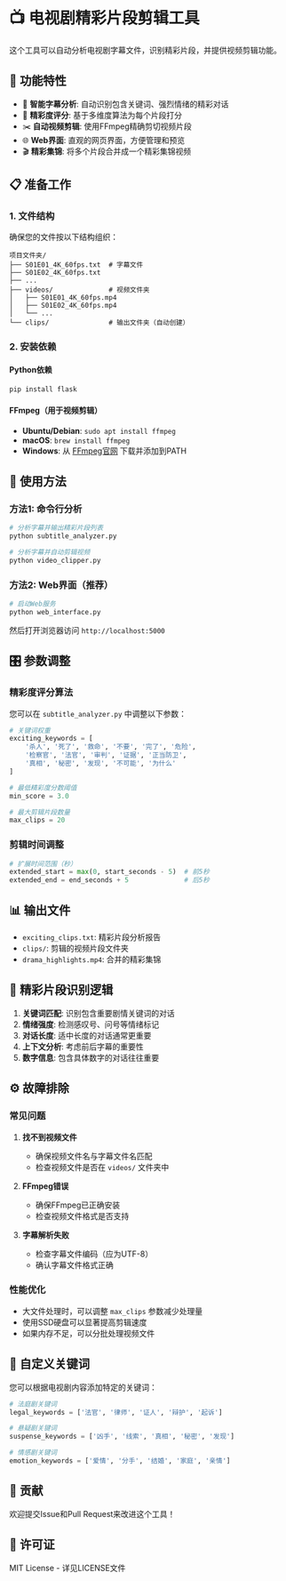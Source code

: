 
# 📺 电视剧精彩片段剪辑工具

这个工具可以自动分析电视剧字幕文件，识别精彩片段，并提供视频剪辑功能。

## 🚀 功能特性

- 📝 **智能字幕分析**: 自动识别包含关键词、强烈情绪的精彩对话
- 🎯 **精彩度评分**: 基于多维度算法为每个片段打分
- ✂️ **自动视频剪辑**: 使用FFmpeg精确剪切视频片段
- 🌐 **Web界面**: 直观的网页界面，方便管理和预览
- 🎬 **精彩集锦**: 将多个片段合并成一个精彩集锦视频

## 📋 准备工作

### 1. 文件结构
确保您的文件按以下结构组织：
```
项目文件夹/
├── S01E01_4K_60fps.txt  # 字幕文件
├── S01E02_4K_60fps.txt
├── ...
├── videos/              # 视频文件夹
│   ├── S01E01_4K_60fps.mp4
│   ├── S01E02_4K_60fps.mp4
│   └── ...
└── clips/               # 输出文件夹（自动创建）
```

### 2. 安装依赖

#### Python依赖
```bash
pip install flask
```

#### FFmpeg（用于视频剪辑）
- **Ubuntu/Debian**: `sudo apt install ffmpeg`
- **macOS**: `brew install ffmpeg`
- **Windows**: 从 [FFmpeg官网](https://ffmpeg.org) 下载并添加到PATH

## 🔧 使用方法

### 方法1: 命令行分析
```bash
# 分析字幕并输出精彩片段列表
python subtitle_analyzer.py

# 分析字幕并自动剪辑视频
python video_clipper.py
```

### 方法2: Web界面（推荐）
```bash
# 启动Web服务
python web_interface.py
```

然后打开浏览器访问 `http://localhost:5000`

## 🎛️ 参数调整

### 精彩度评分算法
您可以在 `subtitle_analyzer.py` 中调整以下参数：

```python
# 关键词权重
exciting_keywords = [
    '杀人', '死了', '救命', '不要', '完了', '危险',
    '检察官', '法官', '审判', '证据', '正当防卫',
    '真相', '秘密', '发现', '不可能', '为什么'
]

# 最低精彩度分数阈值
min_score = 3.0

# 最大剪辑片段数量
max_clips = 20
```

### 剪辑时间调整
```python
# 扩展时间范围（秒）
extended_start = max(0, start_seconds - 5)  # 前5秒
extended_end = end_seconds + 5              # 后5秒
```

## 📊 输出文件

- `exciting_clips.txt`: 精彩片段分析报告
- `clips/`: 剪辑的视频片段文件夹
- `drama_highlights.mp4`: 合并的精彩集锦

## 🎯 精彩片段识别逻辑

1. **关键词匹配**: 识别包含重要剧情关键词的对话
2. **情绪强度**: 检测感叹号、问号等情绪标记
3. **对话长度**: 适中长度的对话通常更重要
4. **上下文分析**: 考虑前后字幕的重要性
5. **数字信息**: 包含具体数字的对话往往重要

## ⚙️ 故障排除

### 常见问题

1. **找不到视频文件**
   - 确保视频文件名与字幕文件名匹配
   - 检查视频文件是否在 `videos/` 文件夹中

2. **FFmpeg错误**
   - 确保FFmpeg已正确安装
   - 检查视频文件格式是否支持

3. **字幕解析失败**
   - 检查字幕文件编码（应为UTF-8）
   - 确认字幕文件格式正确

### 性能优化

- 大文件处理时，可以调整 `max_clips` 参数减少处理量
- 使用SSD硬盘可以显著提高剪辑速度
- 如果内存不足，可以分批处理视频文件

## 📝 自定义关键词

您可以根据电视剧内容添加特定的关键词：

```python
# 法庭剧关键词
legal_keywords = ['法官', '律师', '证人', '辩护', '起诉']

# 悬疑剧关键词  
suspense_keywords = ['凶手', '线索', '真相', '秘密', '发现']

# 情感剧关键词
emotion_keywords = ['爱情', '分手', '结婚', '家庭', '亲情']
```

## 🤝 贡献

欢迎提交Issue和Pull Request来改进这个工具！

## 📄 许可证

MIT License - 详见LICENSE文件
